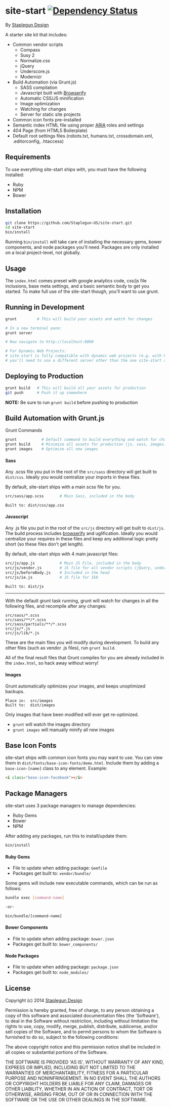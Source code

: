 site-start [![Dependency Status](https://gemnasium.com/Staplegun-US/site-start.svg)](https://gemnasium.com/Staplegun-US/site-start)
==========

By [Staplegun Design](http://staplegun.us)

A starter site kit that includes:

* Common vendor scripts
  * Compass
  * Susy 2
  * Normalize.css
  * jQuery
  * Underscore.js
  * Modernizr
* Build Automation (via Grunt.js)
  * SASS compilation
  * Javascript built with [Browserify](http://browserify.org/)
  * Automatic CSS/JS minification
  * Image optimization
  * Watching for changes
  * Server for static site projects
* Common icon fonts pre-installed
* Semantic index HTML file using proper [ARIA](http://w3c.github.io/aria-in-html) roles and settings
* 404 Page (from HTML5 Boilerplate)
* Default root settings files (robots.txt, humans.txt, crossdomain.xml, .editorconfig,
  .htaccess)

## Requirements

To use everything site-start ships with, you must have the following installed:

  * Ruby
  * NPM
  * Bower

## Installation
```bash
git clone https://github.com/Staplegun-US/site-start.git
cd site-start
bin/install
```

Running `bin/install` will take care of installing the necessary gems, bower
components, and node packages you'll need. Packages are only installed on a
local project-level, not globally.

## Usage

The `index.html` comes preset with google analytics code,
css/js file inclusions, base meta settings, and a basic semantic body to get you started. To make full
use of the site-start though, you'll want to use grunt.

## Running in Development

```bash
grunt         # This will build your assets and watch for changes

# In a new terminal pane:
grunt server

# Now navigate to http://localhost:8000

# For Dynamic Web Projects:
# site-start is fully compatible with dynamic web projects (e.g. with PHP), but
# you'll need to use a different server other than the one site-start ships with.
```


## Deploying to Production

```bash
grunt build   # This will build all your assets for production
git push      # Push it up somewhere
```

**NOTE:** Be sure to run `grunt build` before pushing to production

## Build Automation with Grunt.js

Grunt Commands
```bash
grunt           # Default command to build everything and watch for changes
grunt build     # Minimize all assets for production (js, sass, images)
grunt images    # Optimize all new images
```

#### Sass
Any .scss file you put in the root of the `src/sass` directory will get built to
`dist/css`. Ideally you would centralize your imports in these files.

By default, site-start ships with a main scss file for you.

```bash
src/sass/app.scss       # Main Sass, included in the body

Built to: dist/css/app.css
```


#### Javascript
Any .js file you put in the root of the `src/js` directory will get built to
`dist/js`. The build process includes [browserify](http://browserify.org/) and uglification. Ideally you
would centralize your requires in these files and keep any additional logic
pretty short (so these files don't get length).

By default, site-start ships with 4 main javascript files:

```bash
src/js/app.js           # Main JS File, included in the body
src/js/vendor.js        # JS file for all vendor scripts (jQuery, underscore, etc.)
src/js/beforeBody.js    # Included in the head
src/js/ie.js            # JS file for IE8

Built to: dist/js
```

---

With the default grunt task running, grunt will watch for changes in all the following files, and recompile after any changes:

```
src/sass/*.scss
src/sass/**/*.scss
src/sass/partials/**/*.scss
src/js/*.js
src/js/lib/*.js
```

These are the main files you will modify during development. To build any other files (such as vendor .js files), run `grunt build`.

All of the final result files that Grunt compiles for you are already
included in the `index.html`, so hack away without worry!

#### Images
Grunt automatically optimizes your images, and keeps unoptimized backups.

```
Place in:  src/images
Built to:  dist/images
```

Only images that have been modified will ever get re-optimized.

* `grunt` will watch the images directory
* `grunt images` will manually minify all new images

## Base Icon Fonts

site-start ships with common icon fonts you may want to use. You can view them
in `dist/fonts/base-icon-fonts/demo.html`. Include them by adding a
`base-icon-[name]` class to any element. Example:

```html
<i class="base-icon-facebook"></i>
```

## Package Managers

site-start uses 3 package managers to manage dependencies:

* Ruby Gems
* Bower
* NPM

After adding any packages, run this to install/update them:
```bash
bin/install
```

#### Ruby Gems

* File to update when adding package: `Gemfile`
* Packages get built to: `vendor/bundle/`

Some gems will include new executable commands, which can be run as follows:

```bash
bundle exec [command-name]

-or-

bin/bundle/[command-name]
```

#### Bower Components

* File to update when adding package: `bower.json`
* Packages get built to: `bower_components/`

#### Node Packages

* File to update when adding package: `package.json`
* Packages get built to: `node_modules/`

## License

Copyright (c) 2014 [Staplegun Design](http://staplegun.us)

Permission is hereby granted, free of charge, to any person obtaining a copy of
this software and associated documentation files (the 'Software'), to deal in
the Software without restriction, including without limitation the rights to
use, copy, modify, merge, publish, distribute, sublicense, and/or sell copies of
the Software, and to permit persons to whom the Software is furnished to do so,
subject to the following conditions:

The above copyright notice and this permission notice shall be included in all
copies or substantial portions of the Software.

THE SOFTWARE IS PROVIDED 'AS IS', WITHOUT WARRANTY OF ANY KIND, EXPRESS OR
IMPLIED, INCLUDING BUT NOT LIMITED TO THE WARRANTIES OF MERCHANTABILITY, FITNESS
FOR A PARTICULAR PURPOSE AND NONINFRINGEMENT. IN NO EVENT SHALL THE AUTHORS OR
COPYRIGHT HOLDERS BE LIABLE FOR ANY CLAIM, DAMAGES OR OTHER LIABILITY, WHETHER
IN AN ACTION OF CONTRACT, TORT OR OTHERWISE, ARISING FROM, OUT OF OR IN
CONNECTION WITH THE SOFTWARE OR THE USE OR OTHER DEALINGS IN THE SOFTWARE.

